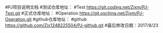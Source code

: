 #PJ项目说明文档
#测试仓库地址：
#Test https://git.coding.net/Zjxm/PJ-Test.git
#正式仓库地址：
#Operation https://git.oschina.net/Zjxm/PJ-Operation.git
#github仓库地址：
#github https://github.com/Zjx1248225504/PJ-github.git
#最后修改日期：2017/8/23